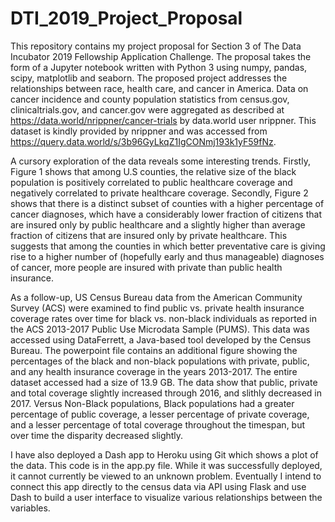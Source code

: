 # DTI_2019_Project_Proposal
This repository contains my project proposal for Section 3 of The Data Incubator 2019 Fellowship Application Challenge. The proposal takes the form of a Jupyter notebook written with Python 3 using numpy, pandas, scipy, matplotlib and seaborn. The proposed project addresses the relationships between race, health care, and cancer in America. Data on cancer incidence and county population statistics from census.gov, clinicaltrials.gov, and cancer.gov were aggregated as described at https://data.world/nrippner/cancer-trials by data.world user nrippner. This dataset is kindly provided by nrippner and was accessed from https://query.data.world/s/3b96GyLkqZ1IgCONmj193k1yF59fNz.

A cursory exploration of the data reveals some interesting trends. Firstly, Figure 1 shows that among U.S counties, the relative size of the black population is positively correlated to public healthcare coverage and negatively correlated to private healthcare coverage. Secondly, Figure 2 shows that there is a distinct subset of counties with a higher percentage of cancer diagnoses, which have a considerably lower fraction of citizens that are insured only by public healthcare and a slightly higher than average fraction of citizens that are insured only by private healthcare. This suggests that among the counties in which better preventative care is giving rise to a higher number of (hopefully early and thus manageable) diagnoses of cancer, more people are insured with private than public health insurance.

As a follow-up, US Census Bureau data from the American Community Survey (ACS) were examined to find public vs. private health insurance coverage rates over time for black vs. non-black individuals as reported in the ACS 2013-2017 Public Use Microdata Sample (PUMS). This data was accessed using DataFerrett, a Java-based tool developed by the Census Bureau. The powerpoint file contains an additional figure showing the percentages of the black and non-black populations with private, public, and any health insurance coverage in the years 2013-2017. The entire dataset accessed had a size of 13.9 GB. The data show that public, private and total coverage slightly increased through 2016, and slithly decreased in 2017. Versus Non-Black populations, Black populations had a greater percentage of public coverage, a lesser percentage of private coverage, and a lesser percentage of total coverage throughout the timespan, but over time the disparity decreased slightly. 

I have also deployed a Dash app to Heroku using Git which shows a plot of the data. This code is in the app.py file. While it was successfully deployed, it cannot currently be viewed to an unknown  problem. Eventually I intend to connect this app directly to the census data via API using Flask and use Dash to build a user interface to visualize various relationships between the variables. 
